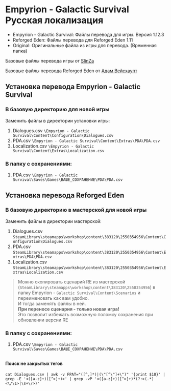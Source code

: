 # Empyrion - Galactic Survival Русская локализация

- Empyrion - Galactic Survival: Файлы перевода для игры. Версия 1.12.3
- Reforged Eden: Файлы перевода для Reforged Eden 1.11
- Original: Оригинальные файла из игры для перевода. (Временная папка)

Базовые файлы перевода игры от [SlinZa](https://steamcommunity.com/sharedfiles/filedetails/?id=3004261316)

Базовые файлы перевода Reforged Eden от [Адам Вейсхаупт](https://steamcommunity.com/sharedfiles/filedetails/?id=2916309536)

## Установка перевода Empyrion - Galactic Survival
### В базовую директорию для новой игры
Заменить файлы в директории установки игры:
1. Dialogues.csv `\Empyrion - Galactic Survival\Content\Configuration\Dialogues.csv`
2. PDA.csv `\Empyrion - Galactic Survival\Content\Extras\PDA\PDA.csv`
3. Localization.csv `\Empyrion - Galactic Survival\Content\Extras\Localization.csv`

### В папку с сохранениями:
1. PDA.csv `\Empyrion - Galactic Survival\Saves\Games\ВАШЕ_СОХРАНЕНИЕ\PDA\PDA.csv`

## Установка перевода Reforged Eden
### В базовую директорию в мастерской для новой игры
Заменить файлы в директории мастерской:
1. Dialogues.csv `SteamLibrary\steamapps\workshop\content\383120\2550354956\Content\Configuration\Dialogues.csv`
2. PDA.csv `SteamLibrary\steamapps\workshop\content\383120\2550354956\Content\Extras\PDA\PDA.csv`
3. Localization.csv `SteamLibrary\steamapps\workshop\content\383120\2550354956\Content\Extras\Localization.csv`

> Можно скопировать сценарий RE из мастерской (`SteamLibrary\steamapps\workshop\content\383120\2550354956`) в папку Empyrion - `Galactic Survival\Content\Scenarios` 
> и переименовать как вам удобно.  
> И тогда заменять файлы в ней.  
> **При переносе сценария - только новая игра!**  
> Это позволит избежать возможную поломку сохранения при обновлении версии RE

### В папку с сохранениями:
1. PDA.csv `\Empyrion - Galactic Survival\Saves\Games\ВАШЕ_СОХРАНЕНИЕ\PDA\PDA.csv`

## 
#### Поиск не закрытых тегов
```
cat Dialogues.csv | awk -v FPAT="([^,]*)|(\"[^\"]+\")" '{print $10}' | grep -E '<([a-z]+)([^>]+)>' | grep -vP '<([a-z]+)([^>]+)*(?:>(.*)<\/\1>|\s+\/>)'
```